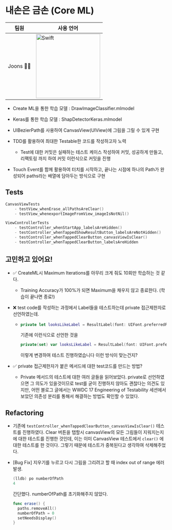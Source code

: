 # 내손은 금손 (Core ML)

| 팀원     | 사용 언어                                                    |
| -------- | ------------------------------------------------------------ |
| Joons 🏄‍♂️ | <img width="200" alt="Swift" src="https://user-images.githubusercontent.com/40102795/114259983-f7a4f480-9a0c-11eb-8f57-2da635febfd9.png"> |

- Create ML을 통한 학습 모델 : DrawImageClassifier.mlmodel
- Keras를 통한 학습 모델 : ShapDetectorKeras.mlmodel

- UIBezierPath를 사용하여 CanvasView(UIView)에 그림을 그릴 수 있게 구현
- TDD를 활용하여 최대한 Testable한 코드를 작성하고자 노력 
  - Test에 대한 커밋은 실패하는 테스트 케이스 작성하여 커밋, 성공하게 만들고, 리팩토링 까지 하여 커밋 이런식으로 커밋을 진행
- Touch Event를 함께 활용하여 터치를 시작하고, 끝나는 시점에 하나의 Path가 완성되어 paths라는 배열에 담아두는 방식으로 구현



## Tests

```swift
CanvasViewTests
	- testView_whenErase_allPathsAreClear()
 	- testView_whenexportImageFromView_imageIsNotNil()

ViewControllerTests
	- testController_whenStartApp_labelsAreHidden()
	- testController_whenTappedShowResultButton_labelsAreNotHidden()
	- testController_whenTappedClearButton_canvasViewIsClear()
	- testController_whenTappedClearButton_labelsAreHidden
```





## 고민하고 있어요!

- ✅ CreateML시 Maximum Iterations를 아무리 크게 줘도 10회만 학습하는 것 같다. 

  - Training Accuracy가 100%가 되면 Maximum을 채우지 않고 종료한다. (학습이 끝나면 종료!)

- ❌ test code를 작성하는 과정에서 Label들을 테스트하는데 private 접근제한자로 선언하였는데. 

  - ```swift
    private let looksLikeLabel = ResultLabel(font: UIFont.preferredFont(forTextStyle: .title1))
    ```

    기존에 이런식으로 선언한 것을

    ```swift
    private(set) var looksLikeLabel = ResultLabel(font: UIFont.preferredFont(forTextStyle: .title1))
    ```

    이렇게 변경하여 테스트 진행하였습니다 이런 방식이 맞는건지?

- ✅ private 접근제한자가 붙은 메서드에 대한 test코드를 만드는 방법?

  - Private 메서드의 테스트에 대한 여러 글들을 읽어보았다. private로 선언하였으면 그 의도가 있을것이므로 test를 굳이 진행하지 않아도 괜찮다는 의견도 있지만, 어떤 블로그 글에서는 WWDC 17 Engineering of Testability 세션에서 보았던 의존성 분리를 통해서 해결하는 방법도 확인할 수 있었다.  



## Refactoring

- 기존에 `testController_whenTappedClearButton_canvasViewIsClear()` 테스트를 진행하였다. Clear 버튼을 탭할시 canvasView의 모든 그림들이 지워지는지에 대한 테스트를 진행한 것인데, 이는 이미 CanvasView 테스트에서 `clear()` 에 대한 테스트를 한 것이다. 그렇기 때문에 테스트가 중복된다고 생각하여 삭제해주었다.

- [Bug Fix] 지우기를 누르고 다시 그림을 그리려고 할 때 index out of range 에러 발생.

  ```swift
  (lldb) po numberOfPath
  4
  ```

  간단했다. numberOfPath를 초기화해주지 않았다.

  ```swift
  func erase() {
    paths.removeAll()
    numberOfPath = 0
    setNeedsDisplay()
  }
  ```

